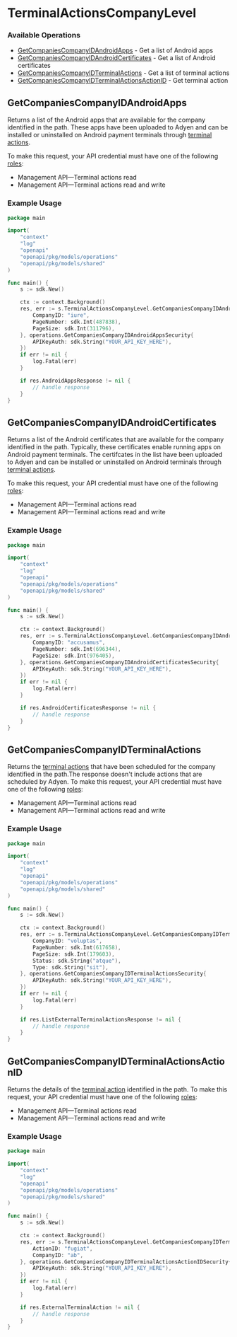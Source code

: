# TerminalActionsCompanyLevel

### Available Operations

* [GetCompaniesCompanyIDAndroidApps](#getcompaniescompanyidandroidapps) - Get a list of Android apps
* [GetCompaniesCompanyIDAndroidCertificates](#getcompaniescompanyidandroidcertificates) - Get a list of Android certificates
* [GetCompaniesCompanyIDTerminalActions](#getcompaniescompanyidterminalactions) - Get a list of terminal actions
* [GetCompaniesCompanyIDTerminalActionsActionID](#getcompaniescompanyidterminalactionsactionid) - Get terminal action

## GetCompaniesCompanyIDAndroidApps

Returns a list of the Android apps that are available for the company identified in the path. 
These apps have been uploaded to Adyen and can be installed or uninstalled on Android payment terminals through [terminal actions](https://docs.adyen.com/point-of-sale/automating-terminal-management/terminal-actions-api).

To make this request, your API credential must have one of the following [roles](https://docs.adyen.com/development-resources/api-credentials#api-permissions):
* Management API—Terminal actions read
* Management API—Terminal actions read and write

### Example Usage

```go
package main

import(
	"context"
	"log"
	"openapi"
	"openapi/pkg/models/operations"
	"openapi/pkg/models/shared"
)

func main() {
    s := sdk.New()

    ctx := context.Background()
    res, err := s.TerminalActionsCompanyLevel.GetCompaniesCompanyIDAndroidApps(ctx, operations.GetCompaniesCompanyIDAndroidAppsRequest{
        CompanyID: "iure",
        PageNumber: sdk.Int(487838),
        PageSize: sdk.Int(311796),
    }, operations.GetCompaniesCompanyIDAndroidAppsSecurity{
        APIKeyAuth: sdk.String("YOUR_API_KEY_HERE"),
    })
    if err != nil {
        log.Fatal(err)
    }

    if res.AndroidAppsResponse != nil {
        // handle response
    }
}
```

## GetCompaniesCompanyIDAndroidCertificates

Returns a list of the Android certificates that are available for the company identified in the path.
Typically, these certificates enable running apps on Android payment terminals. The certifcates in the list have been uploaded to Adyen and can be installed or uninstalled on Android terminals through [terminal actions](https://docs.adyen.com/point-of-sale/automating-terminal-management/terminal-actions-api).

To make this request, your API credential must have one of the following [roles](https://docs.adyen.com/development-resources/api-credentials#api-permissions):
* Management API—Terminal actions read
* Management API—Terminal actions read and write

### Example Usage

```go
package main

import(
	"context"
	"log"
	"openapi"
	"openapi/pkg/models/operations"
	"openapi/pkg/models/shared"
)

func main() {
    s := sdk.New()

    ctx := context.Background()
    res, err := s.TerminalActionsCompanyLevel.GetCompaniesCompanyIDAndroidCertificates(ctx, operations.GetCompaniesCompanyIDAndroidCertificatesRequest{
        CompanyID: "accusamus",
        PageNumber: sdk.Int(696344),
        PageSize: sdk.Int(976405),
    }, operations.GetCompaniesCompanyIDAndroidCertificatesSecurity{
        APIKeyAuth: sdk.String("YOUR_API_KEY_HERE"),
    })
    if err != nil {
        log.Fatal(err)
    }

    if res.AndroidCertificatesResponse != nil {
        // handle response
    }
}
```

## GetCompaniesCompanyIDTerminalActions

Returns the [terminal actions](https://docs.adyen.com/point-of-sale/automating-terminal-management/terminal-actions-api) that have been scheduled for the company identified in the path.The response doesn't include actions that are scheduled by Adyen.
To make this request, your API credential must have one of the following [roles](https://docs.adyen.com/development-resources/api-credentials#api-permissions):
* Management API—Terminal actions read
* Management API—Terminal actions read and write

### Example Usage

```go
package main

import(
	"context"
	"log"
	"openapi"
	"openapi/pkg/models/operations"
	"openapi/pkg/models/shared"
)

func main() {
    s := sdk.New()

    ctx := context.Background()
    res, err := s.TerminalActionsCompanyLevel.GetCompaniesCompanyIDTerminalActions(ctx, operations.GetCompaniesCompanyIDTerminalActionsRequest{
        CompanyID: "voluptas",
        PageNumber: sdk.Int(617658),
        PageSize: sdk.Int(179603),
        Status: sdk.String("atque"),
        Type: sdk.String("sit"),
    }, operations.GetCompaniesCompanyIDTerminalActionsSecurity{
        APIKeyAuth: sdk.String("YOUR_API_KEY_HERE"),
    })
    if err != nil {
        log.Fatal(err)
    }

    if res.ListExternalTerminalActionsResponse != nil {
        // handle response
    }
}
```

## GetCompaniesCompanyIDTerminalActionsActionID

Returns the details of the [terminal action](https://docs.adyen.com/point-of-sale/automating-terminal-management/terminal-actions-api) identified in the path.
To make this request, your API credential must have one of the following [roles](https://docs.adyen.com/development-resources/api-credentials#api-permissions):
* Management API—Terminal actions read
* Management API—Terminal actions read and write

### Example Usage

```go
package main

import(
	"context"
	"log"
	"openapi"
	"openapi/pkg/models/operations"
	"openapi/pkg/models/shared"
)

func main() {
    s := sdk.New()

    ctx := context.Background()
    res, err := s.TerminalActionsCompanyLevel.GetCompaniesCompanyIDTerminalActionsActionID(ctx, operations.GetCompaniesCompanyIDTerminalActionsActionIDRequest{
        ActionID: "fugiat",
        CompanyID: "ab",
    }, operations.GetCompaniesCompanyIDTerminalActionsActionIDSecurity{
        APIKeyAuth: sdk.String("YOUR_API_KEY_HERE"),
    })
    if err != nil {
        log.Fatal(err)
    }

    if res.ExternalTerminalAction != nil {
        // handle response
    }
}
```
